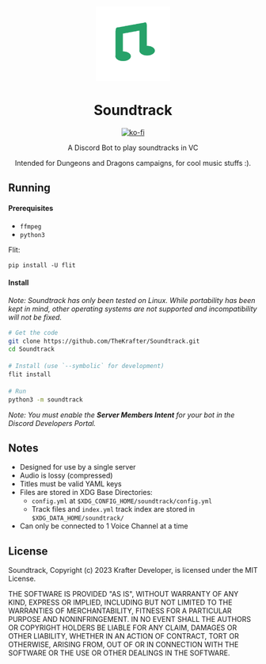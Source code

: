 <div align="center"><img src="src/assets/icon.png" width="150px">

# Soundtrack
[![ko-fi](https://ko-fi.com/img/githubbutton_sm.svg)](https://ko-fi.com/G2G5DO1DO)

A Discord Bot to play soundtracks in VC

Intended for Dungeons and Dragons campaigns, for cool music stuffs :).
</div>

## Running

#### Prerequisites

- `ffmpeg`
- `python3`

Flit: 
```
pip install -U flit
```

#### Install

*Note: Soundtrack has only been tested on Linux. While portability has been kept in mind, other operating systems are not supported and incompatibility will not be fixed.*

```sh
# Get the code
git clone https://github.com/TheKrafter/Soundtrack.git
cd Soundtrack

# Install (use `--symbolic` for development)
flit install

# Run
python3 -m soundtrack
```

*Note: You must enable the **Server Members Intent** for your bot in the Discord Developers Portal.*

## Notes

- Designed for use by a single server
- Audio is lossy (compressed)
- Titles must be valid YAML keys
- Files are stored in XDG Base Directories:
    - `config.yml` at `$XDG_CONFIG_HOME/soundtrack/config.yml`
    - Track files and `index.yml` track index are stored in `$XDG_DATA_HOME/soundtrack/`
- Can only be connected to 1 Voice Channel at a time

## License

Soundtrack, Copyright (c) 2023 Krafter Developer, is licensed under the MIT License.

THE SOFTWARE IS PROVIDED "AS IS", WITHOUT WARRANTY OF ANY KIND, EXPRESS OR
IMPLIED, INCLUDING BUT NOT LIMITED TO THE WARRANTIES OF MERCHANTABILITY,
FITNESS FOR A PARTICULAR PURPOSE AND NONINFRINGEMENT. IN NO EVENT SHALL THE
AUTHORS OR COPYRIGHT HOLDERS BE LIABLE FOR ANY CLAIM, DAMAGES OR OTHER
LIABILITY, WHETHER IN AN ACTION OF CONTRACT, TORT OR OTHERWISE, ARISING FROM,
OUT OF OR IN CONNECTION WITH THE SOFTWARE OR THE USE OR OTHER DEALINGS IN THE
SOFTWARE.

